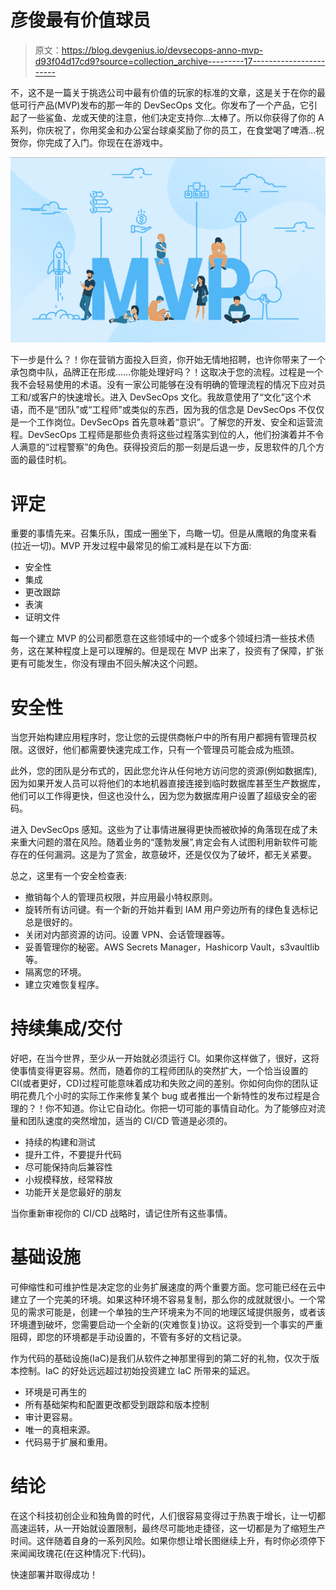 # 彦俊最有价值球员

> 原文：<https://blog.devgenius.io/devsecops-anno-mvp-d93f04d17cd9?source=collection_archive---------17----------------------->

不，这不是一篇关于挑选公司中最有价值的玩家的标准的文章，这是关于在你的最低可行产品(MVP)发布的那一年的 DevSecOps 文化。你发布了一个产品，它引起了一些鲨鱼、龙或天使的注意，他们决定支持你…太棒了。所以你获得了你的 A 系列，你庆祝了，你用奖金和办公室台球桌奖励了你的员工，在食堂喝了啤酒…祝贺你，你完成了入门。你现在在游戏中。

![](img/b00d26b60360ecef8a87a524f0c300e8.png)

下一步是什么？！你在营销方面投入巨资，你开始无情地招聘，也许你带来了一个承包商中队，品牌正在形成……你能处理好吗？！这取决于您的流程。过程是一个我不会轻易使用的术语。没有一家公司能够在没有明确的管理流程的情况下应对员工和/或客户的快速增长。进入 DevSecOps 文化。我故意使用了“文化”这个术语，而不是“团队”或“工程师”或类似的东西，因为我的信念是 DevSecOps 不仅仅是一个工作岗位。DevSecOps 首先意味着“意识”。了解您的开发、安全和运营流程。DevSecOps 工程师是那些负责将这些过程落实到位的人，他们扮演着并不令人满意的“过程警察”的角色。获得投资后的那一刻是后退一步，反思软件的几个方面的最佳时机。

# 评定

重要的事情先来。召集乐队，围成一圈坐下，鸟瞰一切。但是从鹰眼的角度来看(拉近一切)。MVP 开发过程中最常见的偷工减料是在以下方面:

*   安全性
*   集成
*   更改跟踪
*   表演
*   证明文件

每一个建立 MVP 的公司都愿意在这些领域中的一个或多个领域扫清一些技术债务，这在某种程度上是可以理解的。但是现在 MVP 出来了，投资有了保障，扩张更有可能发生，你没有理由不回头解决这个问题。

# 安全性

当您开始构建应用程序时，您让您的云提供商帐户中的所有用户都拥有管理员权限。这很好，他们都需要快速完成工作，只有一个管理员可能会成为瓶颈。

此外，您的团队是分布式的，因此您允许从任何地方访问您的资源(例如数据库),因为如果开发人员可以将他们的本地机器直接连接到临时数据库甚至生产数据库，他们可以工作得更快，但这也没什么，因为您为数据库用户设置了超级安全的密码。

进入 DevSecOps 感知。这些为了让事情进展得更快而被砍掉的角落现在成了未来重大问题的潜在风险。随着业务的“蓬勃发展”,肯定会有人试图利用新软件可能存在的任何漏洞。这是为了赏金，故意破坏，还是仅仅为了破坏，都无关紧要。

总之，这里有一个安全检查表:

*   撤销每个人的管理员权限，并应用最小特权原则。
*   旋转所有访问键。有一个新的开始并看到 IAM 用户旁边所有的绿色复选标记总是很好的。
*   关闭对内部资源的访问。设置 VPN、会话管理器等。
*   妥善管理你的秘密。AWS Secrets Manager，Hashicorp Vault，s3vaultlib 等。
*   隔离您的环境。
*   建立灾难恢复程序。

# 持续集成/交付

好吧，在当今世界，至少从一开始就必须运行 CI。如果你这样做了，很好，这将使事情变得更容易。然而，随着你的工程师团队的突然扩大，一个恰当设置的 CI(或者更好，CD)过程可能意味着成功和失败之间的差别。你如何向你的团队证明花费几个小时的实际工作来修复某个 bug 或者推出一个新特性的发布过程是合理的？！你不知道。你让它自动化。你把一切可能的事情自动化。为了能够应对流量和团队速度的突然增加，适当的 CI/CD 管道是必须的。

*   持续的构建和测试
*   提升工件，不要提升代码
*   尽可能保持向后兼容性
*   小规模释放，经常释放
*   功能开关是您最好的朋友

当你重新审视你的 CI/CD 战略时，请记住所有这些事情。

# 基础设施

可伸缩性和可维护性是决定您的业务扩展速度的两个重要方面。您可能已经在云中建立了一个完美的环境。如果这种环境不容易复制，那么你的成就就很小。一个常见的需求可能是，创建一个单独的生产环境来为不同的地理区域提供服务，或者该环境遭到破坏，您需要启动一个全新的(灾难恢复)协议。这将受到一个事实的严重阻碍，即您的环境都是手动设置的，不管有多好的文档记录。

作为代码的基础设施(IaC)是我们从软件之神那里得到的第二好的礼物，仅次于版本控制。IaC 的好处远远超过初始投资建立 IaC 所带来的延迟。

*   环境是可再生的
*   所有基础架构和配置更改都受到跟踪和版本控制
*   审计更容易。
*   唯一的真相来源。
*   代码易于扩展和重用。

# 结论

在这个科技初创企业和独角兽的时代，人们很容易变得过于热衷于增长，让一切都高速运转，从一开始就设置限制，最终尽可能地走捷径，这一切都是为了缩短生产时间。这伴随着自身的一系列风险。如果你想让增长图继续上升，有时你必须停下来闻闻玫瑰花(在这种情况下:代码)。

快速部署并取得成功！